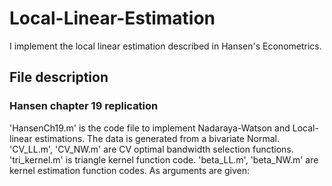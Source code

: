 # Local-Linear-Estimation
I implement the local linear estimation described in Hansen's Econometrics.

## File description

### Hansen chapter 19 replication

'HansenCh19.m' is the code file to implement Nadaraya-Watson and Local-linear estimations. The data is generated from a bivariate Normal.
'CV_LL.m', 'CV_NW.m' are CV optimal bandwidth selection functions.
'tri_kernel.m' is triangle kernel function code.
'beta_LL.m', 'beta_NW.m' are kernel estimation function codes. As arguments are given: 
